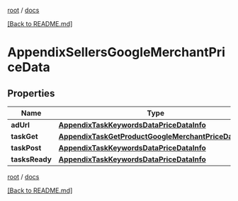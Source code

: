 [root](./../ "root") / [docs](./ "docs")

[[Back to README.md]](./../README.md "[Back to README.md]")

# AppendixSellersGoogleMerchantPriceData

## Properties

| Name | Type | Description | Notes |
|------------ | ------------- | ------------- | -------------|
|**adUrl** | [**AppendixTaskKeywordsDataPriceDataInfo**](AppendixTaskKeywordsDataPriceDataInfo.md) |  |  [optional] |
|**taskGet** | [**AppendixTaskGetProductGoogleMerchantPriceDataInfo**](AppendixTaskGetProductGoogleMerchantPriceDataInfo.md) |  |  [optional] |
|**taskPost** | [**AppendixTaskKeywordsDataPriceDataInfo**](AppendixTaskKeywordsDataPriceDataInfo.md) |  |  [optional] |
|**tasksReady** | [**AppendixTaskKeywordsDataPriceDataInfo**](AppendixTaskKeywordsDataPriceDataInfo.md) |  |  [optional] |

[root](./../ "root") / [docs](./ "docs")

[[Back to README.md]](./../README.md "[Back to README.md]")
